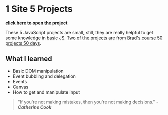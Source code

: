 # 1 Site 5 Projects

**[click here to open the project](https://joseriosdev.github.io/5-js-projects/)**

These 5 JavaScript projects are small, still, they are really helpful to get some knowledge in basic JS. [Two of the projects](https://github.com/bradtraversy/50projects50days 'git repo') are from [Brad's course 50 projects 50 days](https://www.udemy.com/share/103Pje/ 'udemy link').

## What I learned

* Basic DOM manipulation
* Event bubbling and delegation
* Events
* Canvas
* How to get and manipulate input

> "If you're not making mistakes, then you're not making decisions." - **_Catherine Cook_**